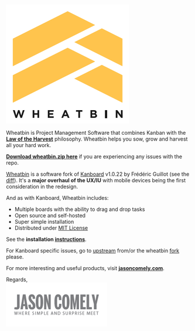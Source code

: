 [![WHEATBIN's logo][logo-wb]][Wheatbin]

Wheatbin is Project Management Software that combines Kanban with the **[Law of the Harvest]** philosophy. Wheatbin helps you sow, grow and harvest all your hard work.

**[Download wheatbin.zip here]** if you are experiencing any issues with the repo.

[Wheatbin] is a software fork of [Kanboard] v1.0.22 by Frédéric Guillot (see the [diff]). It's a <strong>major overhaul of the UX/IU</strong> with mobile devices being the first consideration in the redesign. 

And as with Kanboard, Wheatbin includes:

- Multiple boards with the ability to drag and drop tasks
- Open source and self-hosted
- Super simple installation
- Distributed under [MIT License](LICENSE)

See the **installation [instructions]**.

For Kanboard specific issues, go to [upstream] from/or the wheatbin [fork] please.

For more interesting and useful products, visit **[jasoncomely.com][jasoncomely]**.

Regards,  
[![Jason Comely's logo][logo-jc]][jasoncomely]


[Wheatbin]: http://www.wheatbin.com
[Download wheatbin.zip here]: https://yadi.sk/d/-iwtV_j0rpWjb
[Kanboard]: http://kanboard.net
[jasoncomely]: http://jasoncomely.com
[diff]: //github.com/fguillot/kanboard/compare/v1.0.22...wheatbin:master

[logo-wb]: wheatbin-logo.png
[logo-jc]: JASONCOMELYconcepts-logo.png

[Law of the Harvest]: doc/seed-of-entrepreneurship.markdown

[instructions]: WHEATBIN-INSTALL.md
[upstream]: //github.com/fguillot/kanboard
[fork]: //github.com/wheatbin/kanboard
